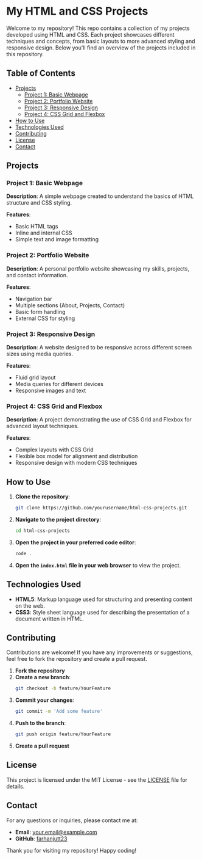# My HTML and CSS Projects

Welcome to my repository! This repo contains a collection of my projects developed using HTML and CSS. Each project showcases different techniques and concepts, from basic layouts to more advanced styling and responsive design. Below you'll find an overview of the projects included in this repository.

## Table of Contents

- [Projects](#projects)
  - [Project 1: Basic Webpage](#project-1-basic-webpage)
  - [Project 2: Portfolio Website](#project-2-portfolio-website)
  - [Project 3: Responsive Design](#project-3-responsive-design)
  - [Project 4: CSS Grid and Flexbox](#project-4-css-grid-and-flexbox)
- [How to Use](#how-to-use)
- [Technologies Used](#technologies-used)
- [Contributing](#contributing)
- [License](#license)
- [Contact](#contact)

## Projects

### Project 1: Basic Webpage

**Description**: A simple webpage created to understand the basics of HTML structure and CSS styling.

**Features**:
- Basic HTML tags
- Inline and internal CSS
- Simple text and image formatting

### Project 2: Portfolio Website

**Description**: A personal portfolio website showcasing my skills, projects, and contact information.

**Features**:
- Navigation bar
- Multiple sections (About, Projects, Contact)
- Basic form handling
- External CSS for styling

### Project 3: Responsive Design

**Description**: A website designed to be responsive across different screen sizes using media queries.

**Features**:
- Fluid grid layout
- Media queries for different devices
- Responsive images and text

### Project 4: CSS Grid and Flexbox

**Description**: A project demonstrating the use of CSS Grid and Flexbox for advanced layout techniques.

**Features**:
- Complex layouts with CSS Grid
- Flexible box model for alignment and distribution
- Responsive design with modern CSS techniques

## How to Use

1. **Clone the repository**:
   ```sh
   git clone https://github.com/yourusername/html-css-projects.git
   ```
2. **Navigate to the project directory**:
   ```sh
   cd html-css-projects
   ```
3. **Open the project in your preferred code editor**:
   ```sh
   code .
   ```
4. **Open the `index.html` file in your web browser** to view the project.

## Technologies Used

- **HTML5**: Markup language used for structuring and presenting content on the web.
- **CSS3**: Style sheet language used for describing the presentation of a document written in HTML.

## Contributing

Contributions are welcome! If you have any improvements or suggestions, feel free to fork the repository and create a pull request.

1. **Fork the repository**
2. **Create a new branch**:
   ```sh
   git checkout -b feature/YourFeature
   ```
3. **Commit your changes**:
   ```sh
   git commit -m 'Add some feature'
   ```
4. **Push to the branch**:
   ```sh
   git push origin feature/YourFeature
   ```
5. **Create a pull request**

## License

This project is licensed under the MIT License - see the [LICENSE](LICENSE) file for details.

## Contact

For any questions or inquiries, please contact me at:

- **Email**: [your.email@example.com](farhanrasoolxx@gmail.com)
- **GitHub**: [farhanjutt23](https://github.com/farhanjutt23/)

Thank you for visiting my repository! Happy coding!
